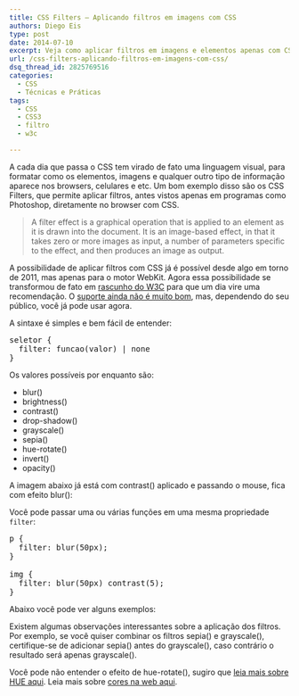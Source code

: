 ```yaml
---
title: CSS Filters – Aplicando filtros em imagens com CSS
authors: Diego Eis
type: post
date: 2014-07-10
excerpt: Veja como aplicar filtros em imagens e elementos apenas com CSS.
url: /css-filters-aplicando-filtros-em-imagens-com-css/
dsq_thread_id: 2825769516
categories:
  - CSS
  - Técnicas e Práticas
tags:
  - CSS
  - CSS3
  - filtro
  - w3c

---
```

A cada dia que passa o CSS tem virado de fato uma linguagem visual, para formatar como os elementos, imagens e qualquer outro tipo de informação aparece nos browsers, celulares e etc. Um bom exemplo disso são os CSS Filters, que permite aplicar filtros, antes vistos apenas em programas como Photoshop, diretamente no browser com CSS.

> A filter effect is a graphical operation that is applied to an element as it is drawn into the document. It is an image-based effect, in that it takes zero or more images as input, a number of parameters specific to the effect, and then produces an image as output.

A possibilidade de aplicar filtros com CSS já é possível desde algo em torno de 2011, mas apenas para o motor WebKit. Agora essa possibilidade se transformou de fato em [rascunho do W3C][1] para que um dia vire uma recomendação. O [suporte ainda não é muito bom][2], mas, dependendo do seu público, você já pode usar agora. 

A sintaxe é simples e bem fácil de entender:

<pre class="lang-css">seletor {
  filter: funcao(valor) | none
}
</pre>

Os valores possíveis por enquanto são:

  * blur()
  * brightness()
  * contrast()
  * drop-shadow()
  * grayscale()
  * sepia()
  * hue-rotate()
  * invert()
  * opacity()

A imagem abaixo já está com contrast() aplicado e passando o mouse, fica com efeito blur():
  


Você pode passar uma ou várias funções em uma mesma propriedade `filter`:

<pre class="lang-css">p {
  filter: blur(50px);
}

img {
  filter: blur(50px) contrast(5);
}
</pre>

Abaixo você pode ver alguns exemplos:
  


Existem algumas observações interessantes sobre a aplicação dos filtros. Por exemplo, se você quiser combinar os filtros sepia() e grayscale(), certifique-se de adicionar sepia() antes do grayscale(), caso contrário o resultado será apenas grayscale(). 

Você pode não entender o efeito de hue-rotate(), sugiro que [leia mais sobre HUE aqui][3]. Leia mais sobre [cores na web aqui][4].

 [1]: https://www.w3.org/TR/filter-effects/
 [2]: https://caniuse.com/#feat=css-filters
 [3]: https://en.wikipedia.org/wiki/Hue
 [4]: https://tableless.com.br/sobre-cor-e-webdesign/